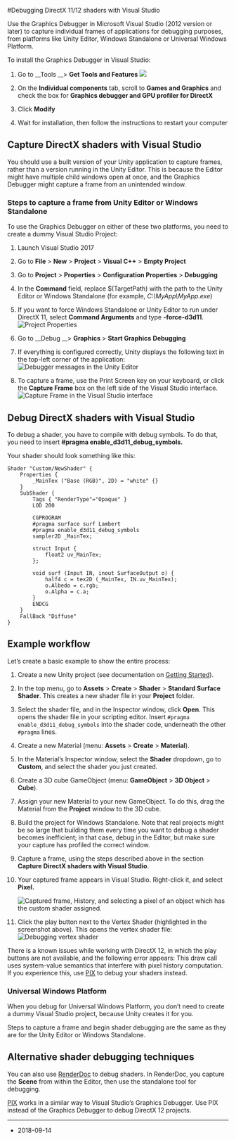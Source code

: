 #Debugging DirectX 11/12 shaders with Visual Studio


Use the Graphics Debugger in Microsoft Visual Studio (2012 version or later) to capture individual frames of applications for debugging purposes, from platforms like Unity Editor, Windows Standalone or Universal Windows Platform.

To install the Graphics Debugger in Visual Studio:

1. Go to __Tools __&gt; __Get Tools and Features__
    ![](../uploads/Main/InstallingGraphicsDebugger.jpg)

2. On the __Individual components__ tab, scroll to __Games and Graphics__ and check the box for __Graphics debugger and GPU profiler for DirectX__

3. Click __Modify__

4. Wait for installation, then follow the instructions to restart your computer


## Capture DirectX shaders with Visual Studio

You should use a built version of your Unity application to capture frames, rather than a version running in the Unity Editor. This is because the Editor might have multiple child windows open at once, and the Graphics Debugger might capture a frame from an unintended window.

### Steps to capture a frame from Unity Editor or Windows Standalone

To use the Graphics Debugger on either of these two platforms, you need to create a dummy Visual Studio Project:

1. Launch Visual Studio 2017

2. Go to __File__ &gt; __New__ &gt; __Project__ &gt; __Visual C++__ &gt; __Empty Project__

3. Go to __Project__ &gt; __Properties__ &gt; __Configuration Properties__ &gt; __Debugging__

4. In the __Command__ field, replace $(TargetPath) with the path to the Unity Editor or Windows Standalone (for example, *C:\MyApp\MyApp.exe*)

5. If you want to force Windows Standalone or Unity Editor to run under DirectX 11, select __Command Arguments__ and type __-force-d3d11__.
    ![Project Properties](../uploads/Main/ShaderDebuggingVSProps.png)

6. Go to __Debug __&gt; __Graphics__ &gt; __Start Graphics__ __Debugging__

7. If everything is configured correctly, Unity displays the following text in the top-left corner of the application:
    ![Debugger messages in the Unity Editor](../uploads/Main/ShaderDebuggingStandalone.png) 


8. To capture a frame, use the Print Screen key on your keyboard, or click the __Capture Frame__ box on the left side of the Visual Studio interface.
    ![*Capture Frame* in the Visual Studio interface](../uploads/Main/ShaderDebuggingCaptureFrame.png)


## Debug DirectX shaders with Visual Studio


To debug a shader, you have to compile with debug symbols. To do that, you need to insert __#pragma enable_d3d11_debug_symbols.__

Your shader should look something like this:


````
Shader "Custom/NewShader" {
	Properties {
		_MainTex ("Base (RGB)", 2D) = "white" {}
	}
	SubShader {
		Tags { "RenderType"="Opaque" }
		LOD 200
		
		CGPROGRAM
		#pragma surface surf Lambert
		#pragma enable_d3d11_debug_symbols
		sampler2D _MainTex;

		struct Input {
			float2 uv_MainTex;
		};

		void surf (Input IN, inout SurfaceOutput o) {
			half4 c = tex2D (_MainTex, IN.uv_MainTex);
			o.Albedo = c.rgb;
			o.Alpha = c.a;
		}
		ENDCG
	} 
	FallBack "Diffuse"
}

````

## Example workflow
Let’s create a basic example to show the entire process:

1. Create a new Unity project (see documentation on [Getting Started](#GettingStarted)).

2. In the top menu, go to __Assets__ &gt; __Create__ &gt; __Shader__ &gt; __Standard Surface Shader__. This creates a new shader file in your __Project__ folder.

3. Select the shader file, and in the Inspector window, click __Open__. This opens the shader file in your scripting editor. Insert `#pragma enable_d3d11_debug_symbols` into the shader code, underneath the other `#pragma` lines.

4. Create a new Material (menu: __Assets__ &gt; __Create__ &gt; __Material__).

5. In the Material’s Inspector window, select the __Shader__ dropdown, go to __Custom__, and select the shader you just created. 

6. Create a 3D cube GameObject (menu: __GameObject__ &gt; __3D Object__ &gt; __Cube__).

7. Assign your new Material to your new GameObject. To do this, drag the Material from the __Project__ window to the 3D cube.

8. Build the project for Windows Standalone. Note that real projects might be so large that building them every time you want to debug a shader becomes inefficient; in that case, debug in the Editor, but make sure your capture has profiled the correct window.

9. Capture a frame, using the steps described above in the section __Capture DirectX shaders with Visual Studio__.

10. Your captured frame appears in Visual Studio. Right-click it, and select __Pixel.__

    ![Captured frame, __History__, and selecting a __pixel__ of an object which has the custom shader assigned.](../uploads/Main/ShaderDebuggingCapturedFrame.png)

11. Click the play button next to the Vertex Shader (highlighted in the screenshot above). This opens the vertex shader file:
    ![Debugging vertex shader](../uploads/Main/ShaderDebuggingVertexShader.png)


There is a known issues while working with DirectX 12, in which the play buttons are not available, and the following error appears: This draw call uses system-value semantics that interfere with pixel history computation. If you experience this, use [PIX](#DebuggingShadersWithPIX) to debug your shaders instead.


### Universal Windows Platform

When you debug for Universal Windows Platform, you don’t need to create a dummy Visual Studio project, because Unity creates it for you. 

Steps to capture a frame and begin shader debugging are the same as they are for the Unity Editor or Windows Standalone.


## Alternative shader debugging techniques

You can also use [RenderDoc](#RenderDocIntegration) to debug shaders. In RenderDoc, you capture the __Scene__ from within the Editor, then use the standalone tool for debugging.

[PIX](#DebuggingShadersWithPIX) works in a similar way to Visual Studio’s Graphics Debugger. Use PIX instead of the Graphics Debugger to debug DirectX 12 projects.

---
* <span class="page-edit">2018-09-14 <!-- include IncludeTextNewPageYesEdit --></span>


